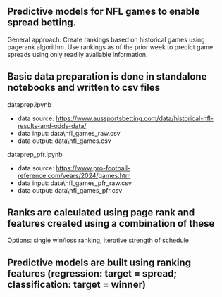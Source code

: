 ## Predictive models for NFL games to enable spread betting.

General approach:  Create rankings based on historical games using pagerank algorithm.  Use rankings as of the prior week to predict game spreads using only readily available information.

## Basic data preparation is done in standalone notebooks and written to csv files

dataprep.ipynb
- data source: https://www.aussportsbetting.com/data/historical-nfl-results-and-odds-data/
- data input: data\nfl_games_raw.csv
- data output:  data\nfl_games.csv

dataprep_pfr.ipynb
- data source: https://www.pro-football-reference.com/years/2024/games.htm
- data input: data\nfl_games_pfr_raw.csv
- data output: data\nfl_games_pfr.csv


## Ranks are calculated using page rank and features created using a combination of these

Options:  single win/loss ranking, iterative strength of schedule

## Predictive models are built using ranking features (regression:  target = spread; classification: target = winner)



